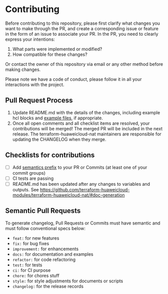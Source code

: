 # Contributing

Before contributing to this repository, please first clarify what changes you want to make through the PR, and create a
corresponding issue or feature in the form of an issue to associate your PR. In the PR, you need to clearly express your
intentions:

1. What parts were implemented or modified?
2. How compatible for these changes?

Or contact the owner of this repository via email or any other method before making changes.

Please note we have a code of conduct, please follow it in all your interactions with the project.

## Pull Request Process

1. Update README.md with the details of the changes, including example hcl blocks and [example files](../examples), if
   appropriate.
2. Once all open comments and all checklist items are resolved, your contributions will be merged! The merged PR will be
   included in the next release. The terraform-huaweicloud-nat maintainers are responsible for updating the CHANGELOG when they
   merge.

## Checklists for contributions

- [ ] Add [semantics prefix](#semantic-pull-requests) to your PR or Commits (at least one of your commit groups)
- [ ] CI tests are passing
- [ ] README.md has been updated after any changes to variables and outputs. See https://github.com/terraform-huaweicloud-modules/terraform-huaweicloud-nat/#doc-generation

## Semantic Pull Requests

To generate changelog, Pull Requests or Commits must have semantic and must follow conventional specs below:

- `feat:` for new features
- `fix:` for bug fixes
- `improvement:` for enhancements
- `docs:` for documentation and examples
- `refactor:` for code refactoring
- `test:` for tests
- `ci:` for CI purpose
- `chore:` for chores stuff
- `style:` for style adjustments for documents or scripts
- `changelog:` for the release records
